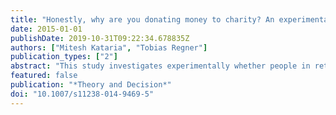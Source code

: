 ```yaml
---
title: "Honestly, why are you donating money to charity? An experimental study about self-awareness in status-seeking behavior"
date: 2015-01-01
publishDate: 2019-10-31T09:22:34.678835Z
authors: ["Mitesh Kataria", "Tobias Regner"]
publication_types: ["2"]
abstract: "This study investigates experimentally whether people in retrospective are self-aware that they engage in status-seeking behavior. Subjects participated in a real-effort task where effort translated into a donation to a charity. Within-subjects we varied the visibility of their performance (private/public feedback). On average subjects exerted more effort in the public treatment. After the real effort task subjects were asked to state their retrospective beliefs about their performance in public given feedback about their performance in private, and about the performance of other subjects in public given the average performance in private. Between-subjects we varied the compensation (low/high) for accurate estimates. Our results show a lack of self-awareness about status-seeking behavior that is robust to increased belief compensation. We also found that subjects expected others to be as status-seeking as they are themselves or even less."
featured: false
publication: "*Theory and Decision*"
doi: "10.1007/s11238-014-9469-5"
---
```


